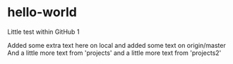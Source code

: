 # hello-world
Little test within GitHub
1

Added some extra text here on local and added some text on origin/master
And a little more text from 'projects' and a little more text from 'projects2'
